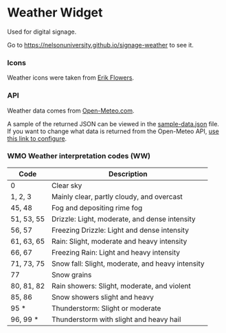 # Weather Widget

Used for digital signage.

Go to <https://nelsonuniversity.github.io/signage-weather> to see it.

### Icons

Weather icons were taken from [Erik Flowers](https://erikflowers.github.io/weather-icons/).

### API

Weather data comes from [Open-Meteo.com](https://open-meteo.com/).

A sample of the returned JSON can be viewed in the [sample-data.json](sample-data.json) file. If you want to change what data is returned from the Open-Meteo API, [use this link to configure](https://open-meteo.com/en/docs#current=temperature_2m,relative_humidity_2m,apparent_temperature,is_day,precipitation,rain,showers,snowfall,weather_code,cloud_cover,pressure_msl,surface_pressure,wind_speed_10m,wind_direction_10m,wind_gusts_10m&hourly=&temperature_unit=fahrenheit&wind_speed_unit=mph&precipitation_unit=inch&forecast_days=1).


### WMO Weather interpretation codes (WW)

| Code       | Description                                      |
| ---------- | ------------------------------------------------ |
| 0          | Clear sky                                        |
| 1, 2, 3    | Mainly clear, partly cloudy, and overcast        |
| 45, 48     | Fog and depositing rime fog                      |
| 51, 53, 55 | Drizzle: Light, moderate, and dense intensity    |
| 56, 57     | Freezing Drizzle: Light and dense intensity      |
| 61, 63, 65 | Rain: Slight, moderate and heavy intensity       |
| 66, 67     | Freezing Rain: Light and heavy intensity         |
| 71, 73, 75 | Snow fall: Slight, moderate, and heavy intensity |
| 77         | Snow grains                                      |
| 80, 81, 82 | Rain showers: Slight, moderate, and violent      |
| 85, 86     | Snow showers slight and heavy                    |
| 95 \*      | Thunderstorm: Slight or moderate                 |
| 96, 99 \*  | Thunderstorm with slight and heavy hail          |

